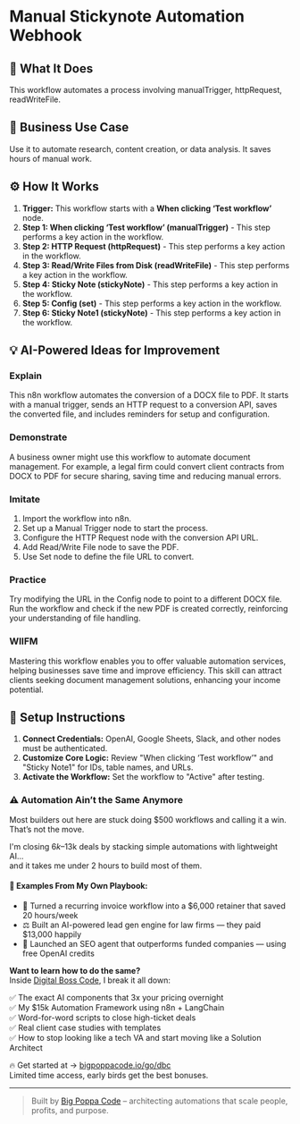 # Manual Stickynote Automation Webhook

## 🚀 What It Does
This workflow automates a process involving manualTrigger, httpRequest, readWriteFile.

## 💼 Business Use Case
Use it to automate research, content creation, or data analysis. It saves hours of manual work.

## ⚙️ How It Works
1.  **Trigger:** This workflow starts with a **When clicking ‘Test workflow’** node.
2. **Step 1: When clicking ‘Test workflow’ (manualTrigger)** - This step performs a key action in the workflow.
3. **Step 2: HTTP Request (httpRequest)** - This step performs a key action in the workflow.
4. **Step 3: Read/Write Files from Disk (readWriteFile)** - This step performs a key action in the workflow.
5. **Step 4: Sticky Note (stickyNote)** - This step performs a key action in the workflow.
6. **Step 5: Config (set)** - This step performs a key action in the workflow.
7. **Step 6: Sticky Note1 (stickyNote)** - This step performs a key action in the workflow.

## 💡 AI-Powered Ideas for Improvement
### Explain
This n8n workflow automates the conversion of a DOCX file to PDF. It starts with a manual trigger, sends an HTTP request to a conversion API, saves the converted file, and includes reminders for setup and configuration.

### Demonstrate
A business owner might use this workflow to automate document management. For example, a legal firm could convert client contracts from DOCX to PDF for secure sharing, saving time and reducing manual errors.

### Imitate
1. Import the workflow into n8n.
2. Set up a Manual Trigger node to start the process.
3. Configure the HTTP Request node with the conversion API URL.
4. Add Read/Write File node to save the PDF.
5. Use Set node to define the file URL to convert.

### Practice
Try modifying the URL in the Config node to point to a different DOCX file. Run the workflow and check if the new PDF is created correctly, reinforcing your understanding of file handling.

### WIIFM
Mastering this workflow enables you to offer valuable automation services, helping businesses save time and improve efficiency. This skill can attract clients seeking document management solutions, enhancing your income potential.

## 🔧 Setup Instructions
1. **Connect Credentials:** OpenAI, Google Sheets, Slack, and other nodes must be authenticated.
2. **Customize Core Logic:** Review "When clicking ‘Test workflow’" and "Sticky Note1" for IDs, table names, and URLs.
3. **Activate the Workflow:** Set the workflow to "Active" after testing.

### ⚠️ Automation Ain’t the Same Anymore

Most builders out here are stuck doing $500 workflows and calling it a win.  
That’s not the move.  

I'm closing $6k–$13k deals by stacking simple automations with lightweight AI...  
and it takes me under 2 hours to build most of them.

#### 🧠 Examples From My Own Playbook:
- 🔁 Turned a recurring invoice workflow into a $6,000 retainer that saved 20 hours/week  
- ⚖️ Built an AI-powered lead gen engine for law firms — they paid $13,000 happily  
- 🚀 Launched an SEO agent that outperforms funded companies — using free OpenAI credits  

**Want to learn how to do the same?**  
Inside [Digital Boss Code](https://bigpoppacode.io/go/dbc), I break it all down:

✅ The exact AI components that 3x your pricing overnight  
✅ My $15k Automation Framework using n8n + LangChain  
✅ Word-for-word scripts to close high-ticket deals  
✅ Real client case studies with templates  
✅ How to stop looking like a tech VA and start moving like a Solution Architect  

🔥 Get started at → [bigpoppacode.io/go/dbc](https://bigpoppacode.io/go/dbc)  
Limited time access, early birds get the best bonuses.

---
> Built by [Big Poppa Code](https://bigpoppacode.io) – architecting automations that scale people, profits, and purpose.
